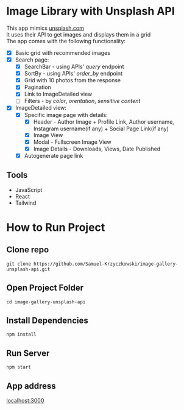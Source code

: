 # Image Library with Unsplash API  

This app mimics [unsplash.com](https://unsplash.com/)  
It uses their API to get images and displays them in a grid  
The app comes with the following functionality:  
- [x] Basic grid with recommended images  
- [x] Search page:  
  - [x] SearchBar - using APIs' *query* endpoint
  - [x] SortBy - using APIs' *order_by* endpoint
  - [x] Grid with 10 photos from the response  
  - [x] Pagination  
  - [x] Link to ImageDetailed view  
  - [ ] Filters - by *color*, *orentation*, *sensitive content* 
  
- [x] ImageDetailed view:
  - [x] Specific image page with details:
    - [x] Header - Author Image + Profile Link, Author username, Instagram username(if any) + Social Page Link(if any)
    - [x] Image View
    - [x] Modal - Fullscreen Image View
    - [x] Image Details - Downloads, Views, Date Published
  - [x] Autogenerate page link

## Tools

- JavaScript
- React
- Tailwind

#

# How to Run Project

## Clone repo

```
git clone https://github.com/Samuel-Krzyczkowski/image-gallery-unsplash-api.git
```

## Open Project Folder

```
cd image-gallery-unsplash-api
```

## Install Dependencies

```
npm install
```

## Run Server

```
npm start
```

## App address

[localhost:3000](http://localhost:3000/)


